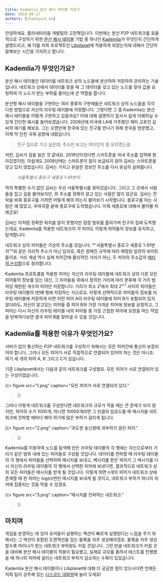 ```yaml
---
title: Kademlia 분산 해시 테이블 적용기
date: 2019-09-17
authors: [chanhyuck.ko]
---
```


안녕하세요. 플라네타리움 개발팀의 고찬혁입니다. 이번에는 분산 P2P 네트워크를 효율적으로 구성하기 위한 [분산 해시 테이블] 기법 중 하나인 [Kademlia]가 무엇인지 간단하게 설명드리고, 왜 이를 저희 프로젝트인 [Libplanet]에 적용하게 되었는지에 대해서 간단히 말해보는 시간을 가지려고 합니다.

[분산 해시 테이블]: https://ko.wikipedia.org/wiki/%EB%B6%84%EC%82%B0_%ED%95%B4%EC%8B%9C_%ED%85%8C%EC%9D%B4%EB%B8%94
[Kademlia]: https://en.wikipedia.org/wiki/Kademlia
[Libplanet]: https://libplanet.io/


Kademlia가 무엇인가요?
---------------------

분산 해시 테이블은 데이터를 네트워크 상의 노드들에 분산하여 저장하여 관리하는 기술입니다. 네트워크 상에서 데이터를 찾을 때 그 데이터를 갖고 있는 노드를 찾아 값을 요청하여 각 노드가 받는 부하를 줄이는데 큰 역할을 합니다.

분산형 해시 테이블을 구현하는 여러 종류의 구현체들은 네트워크 상의 노드들을 각각 다른 방법으로 자신의 라우팅 테이블에 저장합니다. 그렇다면 그 중 Kademlia는 분산 해시 테이블을 어떻게 구현하고 있을까요? 이에 대해 설명하기 앞서서 쉽게 이해하실 수 있게 간단한 예시를 들어보겠습니다. 2008년에 미국에 LA에 거주했던 재미 교포인 김씨의 얘기를 해보죠. 그는 오랜만에 한국에 있는 친구를 만나기 위해 한국을 방문했고, 이제 막 인천 국제 공항에 내렸습니다.

> 친구 집으로 가고 싶은데, 주소만 보고는 어디인지 잘 모르겠는걸.

저런, 김씨가 길을 잃은 것 같네요. 2019년이었다면 스마트폰을 꺼내 주소를 입력해 찾아갔겠지만, 아쉽게도 2008년에는 스마트폰이 많이 보급되지 않아 김씨는 스마트폰을 갖고 있지 않았습니다. 김씨는 가지고 유일한 정보인 주소를 다시 유심히 살펴봅니다.

> *서울특별시 종로구 세종로 1-91번지*

딱히 특별한 수가 없던 김씨는 우선 서울특별시를 찾아갔습니다. 그리고 그 곳에서 사람들을 잡고 길을 물어보지만, 위 주소를 정확히 알고 있는 사람은 많지 않군요. 김씨는 전략을 바꿔 종로구를 가려면 어떻게 해야 하는지 물어보기 시작합니다. 종로구를 아는 사람은 꽤 많았고, 우여곡절 끝에 종로구에 도착했습니다. 이제 세종로에 대해서 물어볼 차례군요!

김씨는 이처럼 정확한 위치를 알지 못했지만 점점 범위를 좁혀가며 친구의 집에 도착했는데요, Kademlia를 적용한 네트워크의 각 피어도 이렇게 피어들의 정보를 유지하고, 탐색합니다.

네트워크 상의 피어들은 가상의 주소를 갖습니다. *"서울특별시 종로구 세종로 1-91번지"*와 같은 지리적 주소가 아닌 임의로, 혹은 정해진 규칙에 따라 배정된 일련의 바이트들이죠. 거리 개념 역시 실제 피어간에 물리적인 거리가 아닌, 두 피어의 주소값의 [배타적 논리합]으로 정의합니다.

Kademlia 프로토콜을 적용한 피어는 자신의 라우팅 테이블에 네트워크 상의 다른 모든 피어들의 정보를 담는 대신, 그 피어들을 위에서 정의한 거리에 따라 분류해 각 거리 범위당 제한된 개수의 피어만 저장합니다. 거리가 최소 2<sup>i</sup>에서 최대 2<sup>i+1</sup> 사이의 피어들은 라우팅 테이블의 i번째 행에 저장하는 식으로요. 이렇게 선택적으로 피어들의 정보를 라우팅 테이블에 저장하게 되면 어떤 피어 A의 라우팅 테이블에 피어 B가 포함되어 있지 않더라도, 자신이 알고있는 피어들 중 피어 B와 가장 가까운 피어에 정보를 요청하고, 그 피어는 다시 자신의 라우팅 테이블 내의 피어들 중 가장 근접한 피어에 요청을 하는 작업을 반복하다보면 결국 피어 B를 찾아낼 수 있을 것입니다.

[배타적 논리합]: https://ko.wikipedia.org/wiki/%EB%B0%B0%ED%83%80%EC%A0%81_%EB%85%BC%EB%A6%AC%ED%95%A9#%EB%B9%84%ED%8A%B8%EA%B0%84_%EB%B0%B0%ED%83%80%EC%A0%81_%EB%85%BC%EB%A6%AC%ED%95%A9


Kademlia를 적용한 이유가 무엇인가요?
----------------------------------

서버가 없이 통신하는 P2P 네트워크를 구성하기 위해서는 모든 피어간에 통신이 보장되어야 합니다. 그러나 모든 피어가 서로 직접적으로 연결되어 있어야 하는 것은 아니죠. 여기 세 개의 피어 A, B 그리고 C가 있습니다.

기존 Libplanet에서는 다음과 같이 네트워크를 구성했죠. 모든 피어가 서로 연결되어 있는 구성이었습니다.

{{<
figure
  src="1.png"
  caption="모든 피어가 서로 연결되어 있다."
>}}

그러나 이렇게 네트워크를 구성한다면 네트워크의 규모가 작을 때는 큰 문제가 되지 않지만, 피어의 수가 1000개, 아니면 10000개라면 그 만큼의 업로드를 매 메시지를 네트워크에 전파할 때마다 해야 하기에 많은 부하가 걸리게 됩니다.

{{<
figure
  src="2.png"
  caption="과도한 송신량에 과부하가 걸린 피어."
>}}

Kademlia를 이용하여 노드를 탐색해 만든 라우팅 테이블의 각 행에는 자신으로부터 거리가 같은 범위 내에 있는 피어들로 구성될 것입니다. 데이터를 전파할 때 라우팅 테이블의 각 행에서 피어들을 선택하여 메시지를 보내고, 메시지를 받은 피어가 그 메시지를 다시 자신의 라우팅 테이블의 각 행에서 선택한 피어에 보낸다면, 결과적으로 네트워크 상의 모든 피어들은 메시지를 받게 될 것입니다. 이렇게 하면 n개의 피어가 네트워크 상에 존재할 때 한 피어는 log(n)번만 메시지를 보내게 될 것이고, 네트워크 부하가 하나의 피어에 집중되는 것을 막을 수 있겠죠.

{{<
figure
  src="3.png"
  caption="메시지를 전파하는 네트워크."
>}}


마치며
------

게임을 운영하는 데 있어 유저들이 실행하는 액션이 빠르게 실행된다는 느낌을 주기 위해서는 그 액션이 포함된 트랜잭션을 담는 블록을 자주 생성해야겠죠. 블록을 자주 생성할수록 마이너가 받는 네트워크 부하량도 커질 것입니다. 그런 만큼 네트워크가 커질 것을 대비해 분산 해시 테이블의 적용이 필요했고, 실제로 규모를 올려서 테스트를 진행했을 때 하나의 피어에 걸리는 네트워크 부하가 감소하는 수확이 있었습니다.

Kademlia 분산 해시 테이블이나 Libplanet에 대해 더 궁금한 점이 있으시다면 언제든 저희 팀이 상주해 있는 [디스코드 대화방][1]에 놀러 오세요!

[1]: https://discord.gg/ue9fgc3

